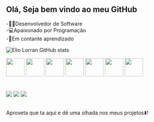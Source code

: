 <h2>Olá, Seja bem vindo ao meu GitHub</h1>

-👨‍💻Desenvolvedor de Software
<Br>
-💻Apaixonado por Programação
 <Br>
-📘Em contante aprendizado
  
![Elio Lorran GitHub stats](https://github-readme-stats.vercel.app/api?username=lorran-alves&show_icons=true&theme=dark)
<br>
<div style='display:inline_block;'>
  
  <img width="50px" height="50px" src="https://cdn.jsdelivr.net/gh/devicons/devicon/icons/html5/html5-original.svg" />
  <img width="50px" height="50px" src="https://cdn.jsdelivr.net/gh/devicons/devicon/icons/css3/css3-original.svg" />
  <img width="50px" height="50px" src="https://cdn.jsdelivr.net/gh/devicons/devicon/icons/bootstrap/bootstrap-original.svg" />
  <img width="50px" height="50px" src="https://cdn.jsdelivr.net/gh/devicons/devicon/icons/javascript/javascript-original.svg" />
  <img width="50px" height="50px" src="https://cdn.jsdelivr.net/gh/devicons/devicon/icons/php/php-original.svg" />
  <img width="50px" height="50px" src="https://cdn.jsdelivr.net/gh/devicons/devicon/icons/mysql/mysql-original-wordmark.svg" />
  <img width="50px" height="50px" src="https://cdn.jsdelivr.net/gh/devicons/devicon/icons/laravel/laravel-plain-wordmark.svg" />

</div>
<br>
<div style='display:inline_block;margin-top:20px;'>
  <a href='https://www.instagram.com/_lorran.alves_/?hl=pt'> <img src='https://img.shields.io/badge/Gmail-D14836?style=for-the-badge&logo=gmail&logoColor=white'></a>
  <a href='https://www.linkedin.com/in/elio-lorran/'> <img src='https://img.shields.io/badge/LinkedIn-0077B5?style=for-the-badge&logo=linkedin&logoColor=white'></a>
  <a href='#'> <img src='https://img.shields.io/badge/Instagram-E4405F?style=for-the-badge&logo=instagram&logoColor=white'></a>
</div>
<br>
<p>Aproveta que ta aqui e dê uma olhada nos meus projetos⬇️!<p>
